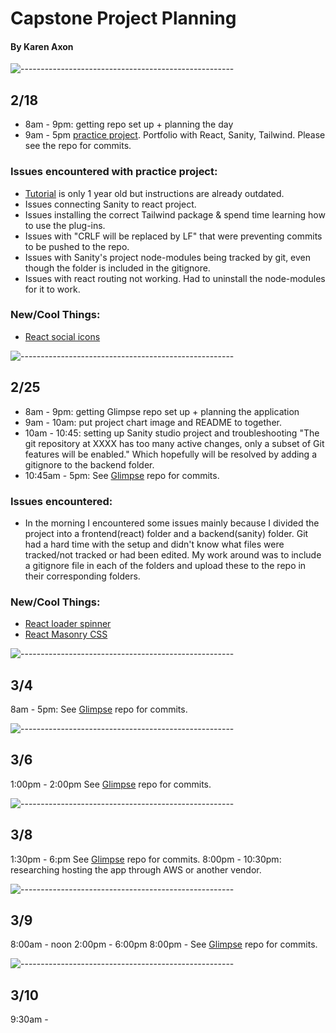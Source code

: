 # Capstone Project Planning

#### By Karen Axon

![-----------------------------------------------------](https://raw.githubusercontent.com/andreasbm/readme/master/assets/lines/aqua.png)

## **2/18**
* 8am - 9pm: getting repo set up + planning the day
* 9am - 5pm  [practice project](https://github.com/karenaxon/portfolio-react.git). Portfolio with React, Sanity, Tailwind. Please see the repo for commits.
  
### **Issues encountered with practice project:**
* [Tutorial](https://www.youtube.com/watch?v=NO7_jgzVgbc&list=PL76mI9stnSrjW0MFLAAz1Phz5Uvhdcfgf&index=4) is only 1 year old but instructions are already outdated.
* Issues connecting Sanity to react project.
* Issues installing the correct Tailwind package & spend time learning how to use the plug-ins.
* Issues with "CRLF will be replaced by LF" that were preventing commits to be pushed to the repo.
* Issues with Sanity's project node-modules being tracked by git, even though the folder is included in the gitignore.
* Issues with react routing not working. Had to uninstall the node-modules for it to work.
  
### **New/Cool Things:**
* [ React social icons](https://www.npmjs.com/package/react-social-icons)

![-----------------------------------------------------](https://raw.githubusercontent.com/andreasbm/readme/master/assets/lines/aqua.png)

## **2/25**
* 8am - 9pm: getting Glimpse repo set up + planning the application
* 9am - 10am: put project chart image and README to together. 
* 10am - 10:45: setting up Sanity studio project and troubleshooting "The git repository at XXXX has too many active changes, only a subset of Git features will be enabled." Which hopefully will be resolved by adding a gitignore to the backend folder.
* 10:45am - 5pm: See [Glimpse]("https://github.com/karenaxon/glimpse.git") repo for commits.
  
### **Issues encountered:**
* In the morning I encountered some issues mainly because I divided the project into a frontend(react) folder and a backend(sanity) folder. Git had a hard time with the setup and didn't know what files were tracked/not tracked or had been edited. My work around was to include a gitignore file in each of the folders and upload these to the repo in their corresponding folders.

### **New/Cool Things:**

* [React loader spinner](https://www.npmjs.com/package/react-loader-spinner)
* [React Masonry CSS](https://www.npmjs.com/package/react-masonry-css)

![-----------------------------------------------------](https://raw.githubusercontent.com/andreasbm/readme/master/assets/lines/aqua.png)

## **3/4**

8am - 5pm: See [Glimpse](https://github.com/karenaxon/glimpse.git) repo for commits.

![-----------------------------------------------------](https://raw.githubusercontent.com/andreasbm/readme/master/assets/lines/aqua.png)

## **3/6**

1:00pm - 2:00pm See [Glimpse](https://github.com/karenaxon/glimpse.git) repo for commits.

![-----------------------------------------------------](https://raw.githubusercontent.com/andreasbm/readme/master/assets/lines/aqua.png)

## **3/8**

1:30pm - 6:pm See [Glimpse](https://github.com/karenaxon/glimpse.git) repo for commits.
8:00pm - 10:30pm: researching hosting the app through AWS or another vendor.

![-----------------------------------------------------](https://raw.githubusercontent.com/andreasbm/readme/master/assets/lines/aqua.png)

## **3/9**

8:00am - noon 
2:00pm - 6:00pm
8:00pm - 
See [Glimpse](https://github.com/karenaxon/glimpse.git) repo for commits.

![-----------------------------------------------------](https://raw.githubusercontent.com/andreasbm/readme/master/assets/lines/aqua.png)

## **3/10**

9:30am -  